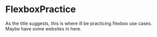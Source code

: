 # FlexboxPractice

As the title suggests, this is where ill be practicing flexbox use cases. Maybe have some websites in here.
